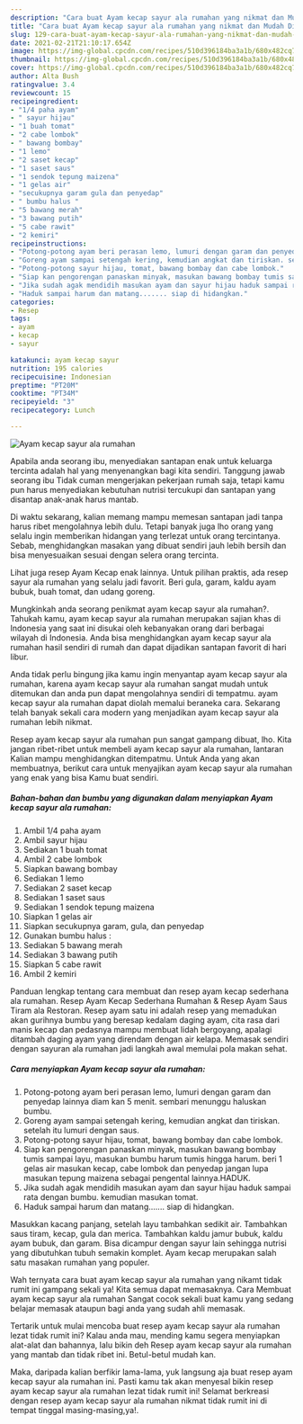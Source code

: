 ```yaml
---
description: "Cara buat Ayam kecap sayur ala rumahan yang nikmat dan Mudah Dibuat"
title: "Cara buat Ayam kecap sayur ala rumahan yang nikmat dan Mudah Dibuat"
slug: 129-cara-buat-ayam-kecap-sayur-ala-rumahan-yang-nikmat-dan-mudah-dibuat
date: 2021-02-21T21:10:17.654Z
image: https://img-global.cpcdn.com/recipes/510d396184ba3a1b/680x482cq70/ayam-kecap-sayur-ala-rumahan-foto-resep-utama.jpg
thumbnail: https://img-global.cpcdn.com/recipes/510d396184ba3a1b/680x482cq70/ayam-kecap-sayur-ala-rumahan-foto-resep-utama.jpg
cover: https://img-global.cpcdn.com/recipes/510d396184ba3a1b/680x482cq70/ayam-kecap-sayur-ala-rumahan-foto-resep-utama.jpg
author: Alta Bush
ratingvalue: 3.4
reviewcount: 15
recipeingredient:
- "1/4 paha ayam"
- " sayur hijau"
- "1 buah tomat"
- "2 cabe lombok"
- " bawang bombay"
- "1 lemo"
- "2 saset kecap"
- "1 saset saus"
- "1 sendok tepung maizena"
- "1 gelas air"
- "secukupnya garam gula dan penyedap"
- " bumbu halus "
- "5 bawang merah"
- "3 bawang putih"
- "5 cabe rawit"
- "2 kemiri"
recipeinstructions:
- "Potong-potong ayam beri perasan lemo, lumuri dengan garam dan penyedap lainnya diam kan 5 menit. sembari menunggu haluskan bumbu."
- "Goreng ayam sampai setengah kering, kemudian angkat dan tiriskan. setelah itu lumuri dengan saus."
- "Potong-potong sayur hijau, tomat, bawang bombay dan cabe lombok."
- "Siap kan pengorengan panaskan minyak, masukan bawang bombay tumis sampai layu, masukan bumbu harum tumis hingga harum. beri 1 gelas air masukan kecap, cabe lombok dan penyedap jangan lupa masukan tepung maizena sebagai pengental lainnya.HADUK."
- "Jika sudah agak mendidih masukan ayam dan sayur hijau haduk sampai rata dengan bumbu. kemudian masukan tomat."
- "Haduk sampai harum dan matang....... siap di hidangkan."
categories:
- Resep
tags:
- ayam
- kecap
- sayur

katakunci: ayam kecap sayur 
nutrition: 195 calories
recipecuisine: Indonesian
preptime: "PT20M"
cooktime: "PT34M"
recipeyield: "3"
recipecategory: Lunch

---
```



![Ayam kecap sayur ala rumahan](https://img-global.cpcdn.com/recipes/510d396184ba3a1b/680x482cq70/ayam-kecap-sayur-ala-rumahan-foto-resep-utama.jpg)

Apabila anda seorang ibu, menyediakan santapan enak untuk keluarga tercinta adalah hal yang menyenangkan bagi kita sendiri. Tanggung jawab seorang ibu Tidak cuman mengerjakan pekerjaan rumah saja, tetapi kamu pun harus menyediakan kebutuhan nutrisi tercukupi dan santapan yang disantap anak-anak harus mantab.

Di waktu  sekarang, kalian memang mampu memesan santapan jadi tanpa harus ribet mengolahnya lebih dulu. Tetapi banyak juga lho orang yang selalu ingin memberikan hidangan yang terlezat untuk orang tercintanya. Sebab, menghidangkan masakan yang dibuat sendiri jauh lebih bersih dan bisa menyesuaikan sesuai dengan selera orang tercinta. 

Lihat juga resep Ayam Kecap enak lainnya. Untuk pilihan praktis, ada resep sayur ala rumahan yang selalu jadi favorit. Beri gula, garam, kaldu ayam bubuk, buah tomat, dan udang goreng.

Mungkinkah anda seorang penikmat ayam kecap sayur ala rumahan?. Tahukah kamu, ayam kecap sayur ala rumahan merupakan sajian khas di Indonesia yang saat ini disukai oleh kebanyakan orang dari berbagai wilayah di Indonesia. Anda bisa menghidangkan ayam kecap sayur ala rumahan hasil sendiri di rumah dan dapat dijadikan santapan favorit di hari libur.

Anda tidak perlu bingung jika kamu ingin menyantap ayam kecap sayur ala rumahan, karena ayam kecap sayur ala rumahan sangat mudah untuk ditemukan dan anda pun dapat mengolahnya sendiri di tempatmu. ayam kecap sayur ala rumahan dapat diolah memalui beraneka cara. Sekarang telah banyak sekali cara modern yang menjadikan ayam kecap sayur ala rumahan lebih nikmat.

Resep ayam kecap sayur ala rumahan pun sangat gampang dibuat, lho. Kita jangan ribet-ribet untuk membeli ayam kecap sayur ala rumahan, lantaran Kalian mampu menghidangkan ditempatmu. Untuk Anda yang akan membuatnya, berikut cara untuk menyajikan ayam kecap sayur ala rumahan yang enak yang bisa Kamu buat sendiri.

<!--inarticleads1-->

##### Bahan-bahan dan bumbu yang digunakan dalam menyiapkan Ayam kecap sayur ala rumahan:

1. Ambil 1/4 paha ayam
1. Ambil  sayur hijau
1. Sediakan 1 buah tomat
1. Ambil 2 cabe lombok
1. Siapkan  bawang bombay
1. Sediakan 1 lemo
1. Sediakan 2 saset kecap
1. Sediakan 1 saset saus
1. Sediakan 1 sendok tepung maizena
1. Siapkan 1 gelas air
1. Siapkan secukupnya garam, gula, dan penyedap
1. Gunakan  bumbu halus :
1. Sediakan 5 bawang merah
1. Sediakan 3 bawang putih
1. Siapkan 5 cabe rawit
1. Ambil 2 kemiri


Panduan lengkap tentang cara membuat dan resep ayam kecap sederhana ala rumahan. Resep Ayam Kecap Sederhana Rumahan &amp; Resep Ayam Saus Tiram ala Restoran. Resep ayam satu ini adalah resep yang memadukan akan gurihnya bumbu yang beresap kedalam daging ayam, cita rasa dari manis kecap dan pedasnya mampu membuat lidah bergoyang, apalagi ditambah daging ayam yang direndam dengan air kelapa. Memasak sendiri dengan sayuran ala rumahan jadi langkah awal memulai pola makan sehat. 

<!--inarticleads2-->

##### Cara menyiapkan Ayam kecap sayur ala rumahan:

1. Potong-potong ayam beri perasan lemo, lumuri dengan garam dan penyedap lainnya diam kan 5 menit. sembari menunggu haluskan bumbu.
1. Goreng ayam sampai setengah kering, kemudian angkat dan tiriskan. setelah itu lumuri dengan saus.
1. Potong-potong sayur hijau, tomat, bawang bombay dan cabe lombok.
1. Siap kan pengorengan panaskan minyak, masukan bawang bombay tumis sampai layu, masukan bumbu harum tumis hingga harum. beri 1 gelas air masukan kecap, cabe lombok dan penyedap jangan lupa masukan tepung maizena sebagai pengental lainnya.HADUK.
1. Jika sudah agak mendidih masukan ayam dan sayur hijau haduk sampai rata dengan bumbu. kemudian masukan tomat.
1. Haduk sampai harum dan matang....... siap di hidangkan.


Masukkan kacang panjang, setelah layu tambahkan sedikit air. Tambahkan saus tiram, kecap, gula dan merica. Tambahkan kaldu jamur bubuk, kaldu ayam bubuk, dan garam. Bisa dicampur dengan sayur lain sehingga nutrisi yang dibutuhkan tubuh semakin komplet. Ayam kecap merupakan salah satu masakan rumahan yang populer. 

Wah ternyata cara buat ayam kecap sayur ala rumahan yang nikamt tidak rumit ini gampang sekali ya! Kita semua dapat memasaknya. Cara Membuat ayam kecap sayur ala rumahan Sangat cocok sekali buat kamu yang sedang belajar memasak ataupun bagi anda yang sudah ahli memasak.

Tertarik untuk mulai mencoba buat resep ayam kecap sayur ala rumahan lezat tidak rumit ini? Kalau anda mau, mending kamu segera menyiapkan alat-alat dan bahannya, lalu bikin deh Resep ayam kecap sayur ala rumahan yang mantab dan tidak ribet ini. Betul-betul mudah kan. 

Maka, daripada kalian berfikir lama-lama, yuk langsung aja buat resep ayam kecap sayur ala rumahan ini. Pasti kamu tak akan menyesal bikin resep ayam kecap sayur ala rumahan lezat tidak rumit ini! Selamat berkreasi dengan resep ayam kecap sayur ala rumahan nikmat tidak rumit ini di tempat tinggal masing-masing,ya!.

